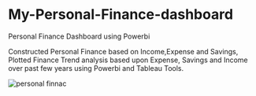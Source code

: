 # My-Personal-Finance-dashboard
Personal Finance Dashboard using Powerbi 

Constructed Personal Finance based on Income,Expense and Savings, Plotted Finance Trend analysis based upon Expense, Savings and Income over  past  few years using  Powerbi and Tableau Tools.

![personal finnac](https://user-images.githubusercontent.com/84119791/184505591-2678eb52-918e-4021-998a-64d4759d4f95.png)

